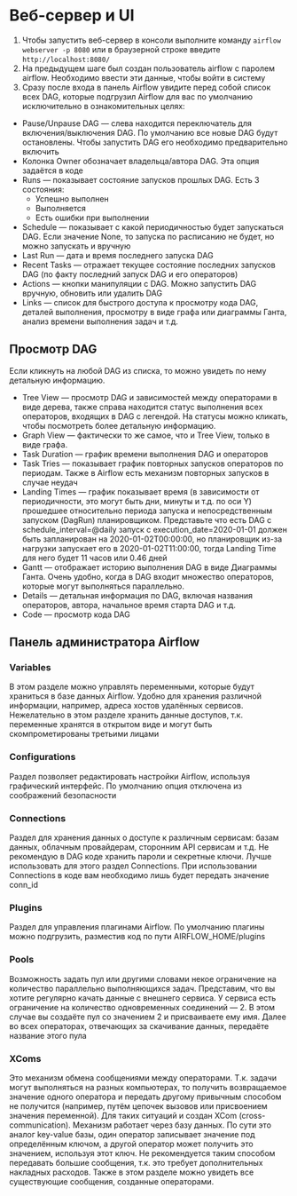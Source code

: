 # Веб-сервер и UI

1. Чтобы запустить веб-сервер в консоли выполните команду `airflow webserver -p 8080` или в браузерной строке введите `http://localhost:8080/`
2. На предыдущем шаге был создан пользователь airflow с паролем airflow. Необходимо ввести эти данные, чтобы войти в систему
3. Сразу после входа в панель Airflow увидите перед собой список всех DAG, которые подгрузил Airflow для вас по умолчанию исключительно в ознакомительных целях:
* Pause/Unpause DAG — слева находится переключатель для включения/выключения DAG. По умолчанию все новые DAG будут остановлены. Чтобы запустить DAG его необходимо предварительно включить
* Колонка Owner обозначает владельца/автора DAG. Эта опция задаётся в коде
* Runs — показывает состояние запусков прошлых DAG. Есть 3 состояния:
  * Успешно выполнен
  * Выполняется
  * Есть ошибки при выполнении
* Schedule — показывает с какой периодичностью будет запускаться DAG. Если значение None, то запуска по расписанию не будет, но можно запускать и вручную
* Last Run — дата и время последнего запуска DAG
* Recent Tasks — отражает текущее состояние последних запусков DAG (по факту последний запуск DAG и его операторов)
* Actions — кнопки манипуляции с DAG. Можно запустить DAG вручную, обновить или удалить DAG
* Links — список для быстрого доступа к просмотру кода DAG, деталей выполнения, просмотру в виде графа или диаграммы Ганта, анализ времени выполнения задач и т.д.

## Просмотр DAG

Если кликнуть на любой DAG из списка, то можно увидеть по нему детальную информацию.
* Tree View — просмотр DAG и зависимостей между операторами в виде дерева, также справа находится статус выполнения всех операторов, входящих в DAG с легендой. На статусы можно кликать, чтобы посмотреть более детальную информацию.
* Graph View — фактически то же самое, что и Tree View, только в виде графа.
* Task Duration — график времени выполнения DAG и операторов
* Task Tries — показывает график повторных запусков операторов по периодам. Также в Airflow есть механизм повторных запусков в случае неудач
* Landing Times — график показывает время (в зависимости от периодичности, это могут быть дни, минуты и т.д. по оси Y) прошедшее относительно периода запуска и непосредственным запуском (DagRun) планировщиком. Представьте что есть DAG с schedule_interval=@daily запуск с execution_date=2020-01-01 должен быть запланирован на 2020-01-02T00:00:00, но планировщик из-за нагрузки запускает его в 2020-01-02T11:00:00, тогда Landing Time для него будет 11 часов или 0.46 дней
* Gantt — отображает историю выполнения DAG в виде Диаграммы Ганта. Очень удобно, когда в DAG входит множество операторов, которые могут выполняться параллельно.
* Details — детальная информация по DAG, включая названия операторов, автора, начальное время старта DAG и т.д.
* Code — просмотр кода DAG

## Панель администратора Airflow

### Variables
В этом разделе можно управлять переменными, которые будут храниться в базе данных Airflow. Удобно для хранения различной информации, например, адреса хостов удалённых сервисов. Нежелательно в этом разделе хранить данные доступов, т.к. переменные хранятся в открытом виде и могут быть скомпрометированы третьими лицами

### Configurations
Раздел позволяет редактировать настройки Airflow, используя графический интерфейс. По умолчанию опция отключена из соображений безопасности

### Connections
Раздел для хранения данных о доступе к различным сервисам: базам данных, облачным провайдерам, сторонним API сервисам и т.д. Не рекомендую в DAG коде хранить пароли и секретные ключи. Лучше использовать для этого раздел Connections. При использовании Connections в коде вам необходимо лишь будет передать значение conn_id

### Plugins
Раздел для управления плагинами Airflow. По умолчанию плагины можно подгрузить, разместив код по пути AIRFLOW_HOME/plugins

### Pools
Возможность задать пул или другими словами некое ограничение на количество параллельно выполняющихся задач. Представим, что вы хотите регулярно качать данные с внешнего сервиса. У сервиса есть ограничение на количество одновременных соединений — 2. В этом случае вы создаёте пул со значением 2 и присваиваете ему имя. Далее во всех операторах, отвечающих за скачивание данных, передаёте название этого пула

### XComs
Это механизм обмена сообщениями между операторами. Т.к. задачи могут выполняться на разных компьютерах, то получить возвращаемое значение одного оператора и передать другому привычным способом не получится (например, путём цепочек вызовов или присвоением значения переменной). Для таких ситуаций и создан XCom (cross-communication). Механизм работает через базу данных. По сути это аналог key-value базы, один оператор записывает значение под определённым ключом, а другой оператор может получить это значением, используя этот ключ. Не рекомендуется таким способом передавать большие сообщения, т.к. это требует дополнительных накладных расходов. Также в этом разделе можно увидеть все существующие сообщения, созданные операторами.
